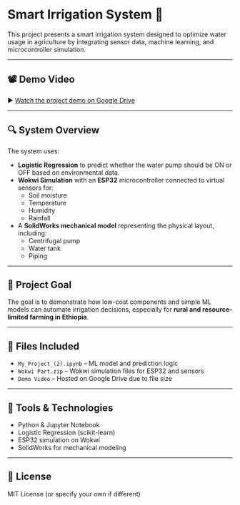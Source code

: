 # Smart Irrigation System 🌿

This project presents a smart irrigation system designed to optimize water usage in agriculture by integrating sensor data, machine learning, and microcontroller simulation.

---

## 📽️ Demo Video

▶️ [Watch the project demo on Google Drive](https://drive.google.com/file/d/1xLN2Z4OEyq3aoIxHMjMyuV7bK-NWJwkX/view?usp=sharing)

---

## 🔍 System Overview

The system uses:

- **Logistic Regression** to predict whether the water pump should be ON or OFF based on environmental data.
- **Wokwi Simulation** with an **ESP32** microcontroller connected to virtual sensors for:
  - Soil moisture  
  - Temperature  
  - Humidity  
  - Rainfall
- A **SolidWorks mechanical model** representing the physical layout, including:
  - Centrifugal pump  
  - Water tank  
  - Piping

---

## 🎯 Project Goal

The goal is to demonstrate how low-cost components and simple ML models can automate irrigation decisions, especially for **rural and resource-limited farming in Ethiopia**.

---

## 📁 Files Included

- `My_Project_(2).ipynb` – ML model and prediction logic
- `Wokwi Part.zip` – Wokwi simulation files for ESP32 and sensors
- `Demo Video` – Hosted on Google Drive due to file size

---

## 🧪 Tools & Technologies

- Python & Jupyter Notebook  
- Logistic Regression (scikit-learn)  
- ESP32 simulation on Wokwi  
- SolidWorks for mechanical modeling

---

## 📝 License

MIT License (or specify your own if different)
